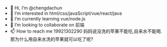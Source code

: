 - 👋 Hi, I’m @chengdachun
- 👀 I’m interested in html/css/javaScript/vue/react/java
- 🌱 I’m currently learning vue/node.js
- 💞️ I’m looking to collaborate on 前端
- 📫 How to reach me 19921302290
妈妈说没洗的苹果不能吃,自来水不能喝.
那为什么用自来水洗的苹果就可以吃了呢?
<!---
chengdachun/chengdachun is a ✨ special ✨ repository because its `README.md` (this file) appears on your GitHub profile.
You can click the Preview link to take a look at your changes.
--->
